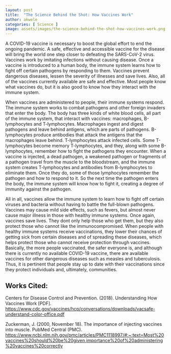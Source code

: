 ```yaml
---
layout: post
title:  "The Science Behind the Shot: How Vaccines Work"
author: akwele
categories: [ Science ]
image: assets/images/the-science-behind-the-shot-how-vaccines-work.png
---
```


A COVID-19 vaccine is necessary to boost the global effort to end the ongoing pandemic. A safe, effective and accessible vaccine for the disease will bring the world one step closer to defeating the SARS-CoV-2 virus. Vaccines work by imitating infections without causing disease. Once a vaccine is introduced to a human body, the immune system learns how to fight off certain pathogens by responding to them. Vaccines prevent dangerous diseases, lessen the severity of illnesses and save lives. Also, all of the vaccines currently available are safe and effective. Most people know what vaccines do, but it is also good to know how they interact with the immune system.

When vaccines are administered to people, their immune systems respond. The immune system works to combat pathogens and other foreign invaders that enter the body. The body has three kinds of white blood cells, all part of the immune system, that interact with vaccines: macrophages, B-lymphocytes and T-lymphocytes. Macrophages ingest and digest pathogens and leave behind antigens, which are parts of pathogens. B-lymphocytes produce antibodies that attack the antigens that the macrophages leave behind. T-lymphocytes attack infected cells. Some T-lymphocytes become memory T-lymphocytes, and they, along with some B-lymphocytes, remember how to fight the pathogens they encounter. When a vaccine is injected, a dead pathogen, a weakened pathogen or fragments of a pathogen travel from the muscle to the bloodstream, and the immune system creates T-lymphocytes and antibodies from B-lymphocytes to eliminate them. Once they do, some of those lymphocytes remember the pathogen and how to respond to it. So the next time the pathogen enters the body, the immune system will know how to fight it, creating a degree of immunity against the pathogen. 

All in all, vaccines allow the immune system to learn how to fight off certain viruses and bacteria without having to battle the full-blown pathogens. Vaccines may cause mild side effects, such as fevers, but almost never cause major illness in those with healthy immune systems. Once again, vaccines save lives. They dont only help those who get them, but they also protect those who cannot like the immunocompromised. When people with healthy immune systems receive vaccinations, they lower their chances of getting sick from certain diseases and of spreading these diseases, which helps protect those who cannot receive protection through vaccines. Basically, the more people vaccinated, the safer everyone is, and although there is currently no available COVID-19 vaccine, there are available vaccines for other dangerous diseases such as measles and tuberculosis. Thus, it is pertinent that people stay up to date with their vaccinations since they protect individuals and, ultimately, communities.

## Works Cited:

Centers for Disease Control and Prevention. (2018). Understanding How Vaccines Work [PDF]. https://www.cdc.gov/vaccines/hcp/conversations/downloads/vacsafe-understand-color-office.pdf

Zuckerman, J. (2000, November 18). The importance of injecting vaccines into muscle. PubMed Central (PMC). https://www.ncbi.nlm.nih.gov/pmc/articles/PMC1118997/#:~:text=Most%20vaccines%20should%20be%20given,importance%20of%20administering%20vaccines%20correctly


